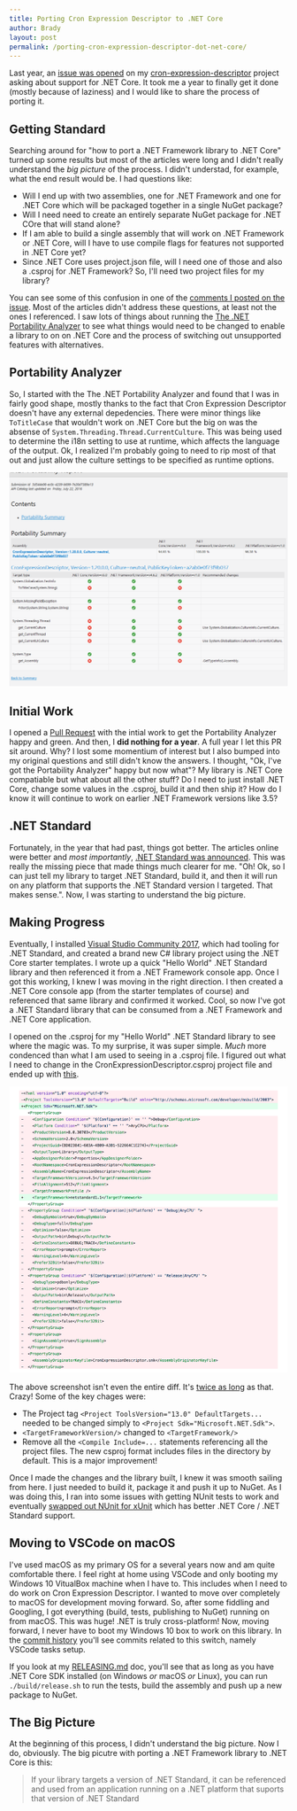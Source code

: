 ```yaml
---
title: Porting Cron Expression Descriptor to .NET Core
author: Brady
layout: post
permalink: /porting-cron-expression-descriptor-dot-net-core/
---
```


Last year, an [issue was opened](https://github.com/bradyholt/cron-expression-descriptor/issues/65) on my [cron-expression-descriptor](https://github.com/bradyholt/cron-expression-descriptor) project asking about support for .NET Core.  It took me a year to finally get it done (mostly because of laziness) and I would like to share the process of porting it.

## Getting Standard

Searching around for "how to port a .NET Framework library to .NET Core" turned up some results but most of the articles were long and I didn't really understand the _big picture_ of the process.  I didn't understad, for example, what the end result would be.  I had questions like:

- Will I end up with two assemblies, one for .NET Framework and one for .NET Core which will be packaged together in a single NuGet package?
- Will I need need to create an entirely separate NuGet package for .NET COre that will stand alone?
- If I am able to build a single assembly that will work on .NET Framework or .NET Core, will I have to use compile flags for features not supported in .NET Core yet?
- Since .NET Core uses project.json file, will I need one of those and also a .csproj for .NET Framework?  So, I'll need two project files for my library?

You can see some of this confusion in one of the [comments I posted on the issue](https://github.com/bradyholt/cron-expression-descriptor/issues/65#issuecomment-237626977). Most of the articles didn't address these questions, at least not the ones I referenced.  I saw lots of things about running the [The .NET Portability Analyzer](https://docs.microsoft.com/en-us/dotnet/standard/portability-analyzer) to see what things would need to be changed to enable a library to on on .NET Core and the process of switching out unsupported features with alternatives.

## Portability Analyzer
So, I started with the The .NET Portability Analyzer and found that I was in fairly good shape, mostly thanks to the fact that Cron Expression Descriptor doesn't have any external depedencies.  There were minor things like `ToTitleCase` that wouldn't work on .NET Core but the big on was the absense of `System.Threading.Thread.CurrentCulture`.  This was being used to determine the i18n setting to use at runtime, which affects the language of the output.  Ok, I realized I'm probably going to need to rip most of that out and just allow the culture settings to be specified as runtime options.

![.NET Portability Analyzer Results](/media/portability-analyzer-results.png)

## Initial Work

I opened a [Pull Request](https://github.com/bradyholt/cron-expression-descriptor/pull/66) with the intial work to get the Portability Analyzer happy and green.  And then, I **did nothing for a year**.  A full year I let this PR sit around.  Why?  I lost some momentium of interest but I also bumped into my original questions and still didn't know the answers.  I thought, "Ok, I've got the Portability Analyzer" happy but now what"?  My library is .NET Core compatiable but what about all the other stuff?  Do I need to just install .NET Core, change some values in the .csproj, build it and then ship it?  How do I know it will continue to work on earlier .NET Framework versions like 3.5?

## .NET Standard

Fortunately, in the year that had past, things got better.  The articles online were better and _most importantly_, [.NET Standard was announced](https://blogs.msdn.microsoft.com/dotnet/2016/09/26/introducing-net-standard/).  This was really the missing piece that made things much clearer for me.  "Oh!  Ok, so I can just tell my library to target .NET Standard, build it, and then it will run on any platform that supports the .NET Standard version I targeted.  That makes sense.".  Now, I was starting to understand the big picture.

## Making Progress

Eventually, I installed [Visual Studio Community 2017](https://www.visualstudio.com/downloads/), which had tooling for .NET Standard, and created a brand new C# library project using the .NET Core starter templates.  I wrote up a quick "Hello World" .NET Standard library and then referenced it from a .NET Framework console app.  Once I got this working, I knew I was moving in the right direction.  I then created a .NET Core console app (from the starter templates of course) and referenced that same library and confirmed it worked.  Cool, so now I've got a .NET Standard library that can be consumed from a .NET Framework and .NET Core application.

I opened on the .csproj for my "Hello World" .NET Standard library to see where the magic was.  To my surprise, it was super simple.  _Much_ more condenced than what I am used to seeing in a .csproj file.  I figured out what I need to change in the CronExpressionDescriptor.csproj project file and ended up with [this](https://github.com/bradyholt/cron-expression-descriptor/pull/66/commits/3115c7858b1f323df510dd204c95529b93c93899#diff-86061dc6e522408b7744126576100654).

![csproj changes for .NET Standard](/media/ced-core-csproj.png)

The above screenshot isn't even the entire diff.  It's [twice as long](https://github.com/bradyholt/cron-expression-descriptor/pull/66/commits/3115c7858b1f323df510dd204c95529b93c93899#diff-86061dc6e522408b7744126576100654) as that.  Crazy!  Some of the key chages were:

- The Project tag `<Project ToolsVersion="13.0" DefaultTargets...` needed to be changed simply to `<Project Sdk="Microsoft.NET.Sdk">`.
- `<TargetFrameworkVersion/>` changed to `<TargetFramework/>`
- Remove all the `<Compile Include=...` statements referencing all the project files.  The new csproj format includes files in the directory by default.  This is a major improvement!

Once I made the changes and the library built, I knew it was smooth sailing from here.  I just needed to build it, package it and push it up to NuGet.  As I was doing this, I ran into some issues with getting NUnit tests to work and eventually [swapped out NUnit for xUnit](https://github.com/bradyholt/cron-expression-descriptor/pull/66/commits/c13165a8994bc5d463ddbef1322e9680ea7e1501) which has better .NET Core / .NET Standard support.

## Moving to VSCode on macOS

I've used macOS as my primary OS for a several years now and am quite comfortable there.  I feel right at home using VSCode and only booting my Windows 10 VitualBox machine when I have to.  This includes when I need to do work on Cron Expression Descriptor.  I wanted to move over completely to macOS for development moving forward.  So, after some fiddling and Googling, I got everything (build, tests, publishing to NuGet) running on from macOS.  This was huge!  .NET is truly cross-platform!  Now, moving forward, I never have to boot my Windows 10 box to work on this library.  In the [commit history](https://github.com/bradyholt/cron-expression-descriptor/pull/66/commits) you'll see commits related to this switch, namely VSCode tasks setup.

If you look at my [RELEASING.md](https://github.com/bradyholt/cron-expression-descriptor/blob/master/RELEASING.md) doc, you'll see that as long as you have .NET Core SDK installed (on Windows _or_ macOS _or_ Linux), you can run `./build/release.sh` to run the tests, build the assembly and push up a new package to NuGet.

## The Big Picture

At the beginning of this process, I didn't understand the big picture.  Now I do, obviously.  The big picutre with porting a .NET Framework library to .NET Core is this:

> If your library targets a version of .NET Standard, it can be referenced and used from an application running on a .NET platform that suports that version of .NET Standard
